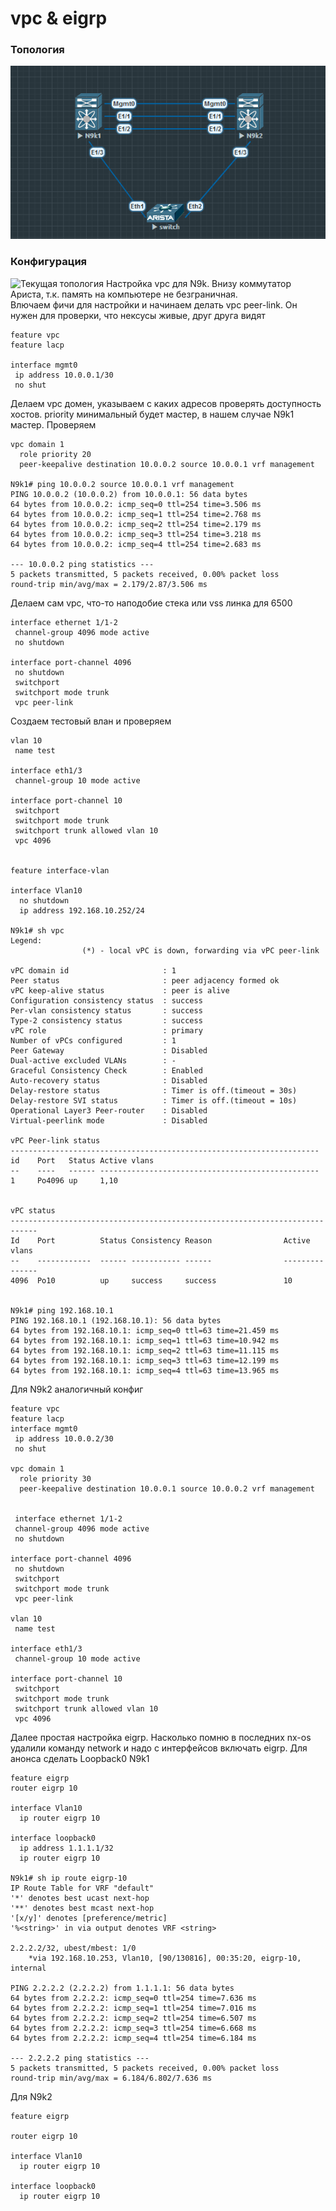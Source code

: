 # vpc & eigrp

### Топология
![топология](top.png "топология")

### Конфигурация
![Текущая топология](eve-ng_topology.png "Текущая топология")
Настройка vpc для N9k. Внизу коммутатор Ариста, т.к. память на компьютере не безграничная.    
Влючаем фичи для настройки и начинаем делать vpc peer-link. Он нужен для проверки, что нексусы живые, друг друга видят

```
feature vpc   
feature lacp

interface mgmt0 
 ip address 10.0.0.1/30
 no shut 
```
Делаем vpc домен, указываем с каких адресов проверять доступность хостов. priority минимальный будет мастер, в нашем случае N9k1 мастер. Проверяем
```
vpc domain 1
  role priority 20
  peer-keepalive destination 10.0.0.2 source 10.0.0.1 vrf management

N9k1# ping 10.0.0.2 source 10.0.0.1 vrf management
PING 10.0.0.2 (10.0.0.2) from 10.0.0.1: 56 data bytes
64 bytes from 10.0.0.2: icmp_seq=0 ttl=254 time=3.506 ms
64 bytes from 10.0.0.2: icmp_seq=1 ttl=254 time=2.768 ms
64 bytes from 10.0.0.2: icmp_seq=2 ttl=254 time=2.179 ms
64 bytes from 10.0.0.2: icmp_seq=3 ttl=254 time=3.218 ms
64 bytes from 10.0.0.2: icmp_seq=4 ttl=254 time=2.683 ms

--- 10.0.0.2 ping statistics ---
5 packets transmitted, 5 packets received, 0.00% packet loss
round-trip min/avg/max = 2.179/2.87/3.506 ms
```
Делаем сам vpc, что-то наподобие стека или vss линка для 6500
```
interface ethernet 1/1-2
 channel-group 4096 mode active
 no shutdown
 
interface port-channel 4096
 no shutdown 
 switchport
 switchport mode trunk 
 vpc peer-link
```

Создаем тестовый влан и проверяем
```
vlan 10 
 name test 
 
interface eth1/3
 channel-group 10 mode active

interface port-channel 10
 switchport 
 switchport mode trunk 
 switchport trunk allowed vlan 10
 vpc 4096


feature interface-vlan

interface Vlan10
  no shutdown
  ip address 192.168.10.252/24

N9k1# sh vpc
Legend:
                (*) - local vPC is down, forwarding via vPC peer-link

vPC domain id                     : 1
Peer status                       : peer adjacency formed ok
vPC keep-alive status             : peer is alive
Configuration consistency status  : success
Per-vlan consistency status       : success
Type-2 consistency status         : success
vPC role                          : primary
Number of vPCs configured         : 1
Peer Gateway                      : Disabled
Dual-active excluded VLANs        : -
Graceful Consistency Check        : Enabled
Auto-recovery status              : Disabled
Delay-restore status              : Timer is off.(timeout = 30s)
Delay-restore SVI status          : Timer is off.(timeout = 10s)
Operational Layer3 Peer-router    : Disabled
Virtual-peerlink mode             : Disabled

vPC Peer-link status
---------------------------------------------------------------------
id    Port   Status Active vlans
--    ----   ------ -------------------------------------------------
1     Po4096 up     1,10


vPC status
----------------------------------------------------------------------------
Id    Port          Status Consistency Reason                Active vlans
--    ------------  ------ ----------- ------                ---------------
4096  Po10          up     success     success               10


N9k1# ping 192.168.10.1
PING 192.168.10.1 (192.168.10.1): 56 data bytes
64 bytes from 192.168.10.1: icmp_seq=0 ttl=63 time=21.459 ms
64 bytes from 192.168.10.1: icmp_seq=1 ttl=63 time=10.942 ms
64 bytes from 192.168.10.1: icmp_seq=2 ttl=63 time=11.115 ms
64 bytes from 192.168.10.1: icmp_seq=3 ttl=63 time=12.199 ms
64 bytes from 192.168.10.1: icmp_seq=4 ttl=63 time=13.965 ms
```
Для N9k2 аналогичный конфиг
```
feature vpc   
feature lacp 
interface mgmt0
 ip address 10.0.0.2/30
 no shut 
 
vpc domain 1
  role priority 30
  peer-keepalive destination 10.0.0.1 source 10.0.0.2 vrf management
  
  
 interface ethernet 1/1-2
 channel-group 4096 mode active
 no shutdown
 
interface port-channel 4096
 no shutdown 
 switchport
 switchport mode trunk 
 vpc peer-link

vlan 10 
 name test 
 
interface eth1/3
 channel-group 10 mode active

interface port-channel 10
 switchport 
 switchport mode trunk 
 switchport trunk allowed vlan 10
 vpc 4096  
```
Далее простая настройка eigrp. Насколько помню в последних nx-os удалили команду network и надо с интерфейсов включать eigrp. Для анонса сделать Loopback0
N9k1
```
feature eigrp
router eigrp 10

interface Vlan10
  ip router eigrp 10

interface loopback0
  ip address 1.1.1.1/32
  ip router eigrp 10

N9k1# sh ip route eigrp-10
IP Route Table for VRF "default"
'*' denotes best ucast next-hop
'**' denotes best mcast next-hop
'[x/y]' denotes [preference/metric]
'%<string>' in via output denotes VRF <string>

2.2.2.2/32, ubest/mbest: 1/0
    *via 192.168.10.253, Vlan10, [90/130816], 00:35:20, eigrp-10, internal

PING 2.2.2.2 (2.2.2.2) from 1.1.1.1: 56 data bytes
64 bytes from 2.2.2.2: icmp_seq=0 ttl=254 time=7.636 ms
64 bytes from 2.2.2.2: icmp_seq=1 ttl=254 time=7.016 ms
64 bytes from 2.2.2.2: icmp_seq=2 ttl=254 time=6.507 ms
64 bytes from 2.2.2.2: icmp_seq=3 ttl=254 time=6.668 ms
64 bytes from 2.2.2.2: icmp_seq=4 ttl=254 time=6.184 ms

--- 2.2.2.2 ping statistics ---
5 packets transmitted, 5 packets received, 0.00% packet loss
round-trip min/avg/max = 6.184/6.802/7.636 ms
```

Для N9k2
```
feature eigrp

router eigrp 10

interface Vlan10
  ip router eigrp 10

interface loopback0
  ip router eigrp 10
```
